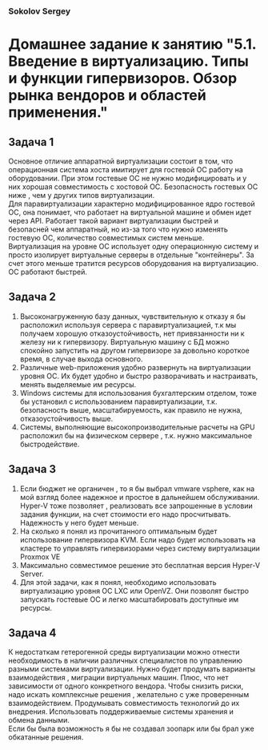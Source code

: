 ### Sokolov Sergey
# Домашнее задание к занятию "5.1. Введение в виртуализацию. Типы и функции гипервизоров. Обзор рынка вендоров и областей применения."


## Задача 1
Основное отличие аппаратной виртуализации состоит в том, что операционная система хоста имитирует для гостевой ОС работу на оборудовании. При этом гостевые ОС не 
нужно модифицировать и у них  хорошая совместимость с хостовой ОС. Безопасность гостевых ОС ниже , чем у других типов виртуализации. </br>
Для паравиртуализации характерно модифицированное ядро гостевой ОС, она понимает, что работает на виртуальной машине и обмен идет через API. Работает такой вариант 
виртуализации быстрей и безопасней чем аппаратный, но из-за того что нужно изменять гостевую ОС, количество совместимых систем меньше.</br>
Виртуализация на уровне ОС использует одну операционную систему и просто изолирует виртуальные серверы в отдельные "контейнеры". За счет этого меньше  тратится
ресурсов оборудования на виртуализацию. ОС работают быстрей.

## Задача 2

1. Высоконагруженную базу данных, чувствительную к отказу  я бы расположил используя сервера с паравиртуализацией, т.к мы получаем хорошую отказоустойчивость, нет привязанности ни к железу ни к гипервизору. Виртуальную машину с БД можно спокойно запустить на другом гипервизоре за довольно короткое время, в случае выхода основного. </br>
2. Различные web-приложения удобно развернуть на виртуализации уровня ОС. Их будет удобно и быстро разворачивать и настраивать, менять выделяемые им ресурсы. </br>
3. Windows системы для использования бухгалтерским отделом, тоже бы установил с использованием паравиртуализации, т.к. безопасность выше, масштабируемость, как правило не нужна, отказоустойчивость выше. </br>
4. Системы, выполняющие высокопроизводительные расчеты на GPU расположил бы на физическом сервере , т.к. нужно максимальное быстродействие. 

## Задача 3
1. Если бюджет не органичен , то я бы выбрал vmware vsphere, как на мой взгляд более надежное и простое в дальнейшем обслуживании. Hyper-V тоже позволяет , реализовать все запрошенные в условии задания функции, на счет стоимости его надо просчитывать. Надежность у него будет меньше.
2. На сколько я понял из прочитанного оптимальным будет использование гипервизора KVM. Если надо будет использовать на кластере то управлять гипервизорами через
систему виртуализации Proxmox VE
3. Максимально совместимое решение это бесплатная версия Hyper-V Server.
4. Для этой задачи, как я понял, необходимо использовать виртуализацию уровня ОС LXC или OpenVZ. Они позволят быстро запускать гостевые ОС и легко  масштабировать доступные им ресурсы.

## Задача 4

К недостаткам гетерогенной среды виртуализации можно отнести необходимость в наличии различных специалистов по управлению разными системами виртуализации. Нужно будет продумать варианты взаимодействия , миграции виртуальных машин.  Плюс, что нет зависимости от одного конкретного вендора. 
Чтобы снизить риски, надо искать комплексные решения , желательно с уже проверенным взаимодействием. Продумывать совместимость технологий до их внедрения. Использовать поддерживаемые системы хранения и обмена данными.</br>
Если бы была возможность я бы не создавал зоопарк или бы брал уже обкатанные решения.
